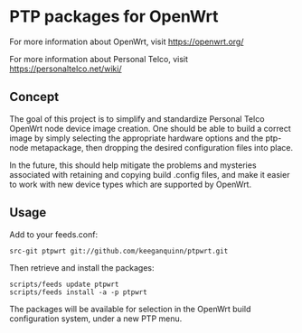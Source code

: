 PTP packages for OpenWrt
========================

For more information about OpenWrt, visit https://openwrt.org/

For more information about Personal Telco, visit https://personaltelco.net/wiki/

Concept
-------

The goal of this project is to simplify and standardize Personal Telco OpenWrt
node device image creation. One should be able to build a correct image by
simply selecting the appropriate hardware options and the ptp-node
metapackage, then dropping the desired configuration files into place.

In the future, this should help mitigate the problems and mysteries associated
with retaining and copying build .config files, and make it easier to work
with new device types which are supported by OpenWrt.

Usage
-----

Add to your feeds.conf:

    src-git ptpwrt git://github.com/keeganquinn/ptpwrt.git

Then retrieve and install the packages:

    scripts/feeds update ptpwrt
    scripts/feeds install -a -p ptpwrt

The packages will be available for selection in the OpenWrt build
configuration system, under a new PTP menu.

